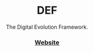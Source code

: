 <div align="center">

# DEF


The Digital Evolution Framework.


<h3>

[Website](https://digitalevolutionframework.com)

</h3>

</div>